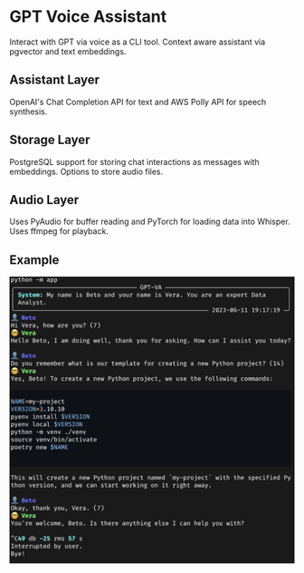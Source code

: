 # GPT Voice Assistant

Interact with GPT via voice as a CLI tool. Context aware assistant via pgvector and text embeddings.

## Assistant Layer

OpenAI's Chat Completion API for text and AWS Polly API for speech synthesis.

## Storage Layer

PostgreSQL support for storing chat interactions as messages with embeddings. Options to store audio files.

## Audio Layer

Uses PyAudio for buffer reading and PyTorch for loading data into Whisper. Uses ffmpeg for playback.

## Example

![GPTVA](./.github/gptva.png)